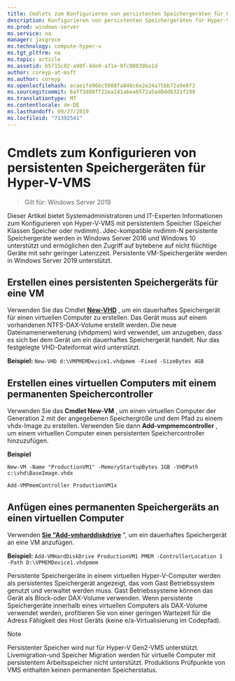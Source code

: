 ```yaml
---
title: Cmdlets zum Konfigurieren von persistenten Speichergeräten für Hyper-V-VMS
description: Konfigurieren von persistenten Speichergeräten für Hyper-V-VMS
ms.prod: windows-server
ms.service: na
manager: jasgroce
ms.technology: compute-hyper-v
ms.tgt_pltfrm: na
ms.topic: article
ms.assetid: b5715c02-a90f-4de9-a71e-0fc08039ba1d
author: coreyp-at-msft
ms.author: coreyp
ms.openlocfilehash: ecae1fe96bc5088fa840c6e2e24a75bb72a9e8f3
ms.sourcegitcommit: 6aff3d88ff22ea141a6ea6572a5ad8dd6321f199
ms.translationtype: MT
ms.contentlocale: de-DE
ms.lasthandoff: 09/27/2019
ms.locfileid: "71392541"
---
```

# <a name="cmdlets-for-configuring-persistent-memory-devices-for-hyper-v-vms"></a>Cmdlets zum Konfigurieren von persistenten Speichergeräten für Hyper-V-VMS

>Gilt für: Windows Server 2019

Dieser Artikel bietet Systemadministratoren und IT-Experten Informationen zum Konfigurieren von Hyper-V-VMS mit persistentem Speicher (Speicher Klassen Speicher oder nvdimm). Jdec-kompatible nvdimm-N persistente Speichergeräte werden in Windows Server 2016 und Windows 10 unterstützt und ermöglichen den Zugriff auf bytebene auf nicht flüchtige Geräte mit sehr geringer Latenzzeit. Persistente VM-Speichergeräte werden in Windows Server 2019 unterstützt. 

## <a name="create-a-persistent-memory-device-for-a-vm"></a>Erstellen eines persistenten Speichergeräts für eine VM

Verwenden Sie das Cmdlet **[New-VHD](https://docs.microsoft.com/powershell/module/hyper-v/new-vhd?view=win10-ps)** , um ein dauerhaftes Speichergerät für einen virtuellen Computer zu erstellen. Das Gerät muss auf einem vorhandenen NTFS-DAX-Volume erstellt werden.  Die neue Dateinamenerweiterung (vhdpmem) wird verwendet, um anzugeben, dass es sich bei dem Gerät um ein dauerhaftes Speichergerät handelt. Nur das festgelegte VHD-Dateiformat wird unterstützt.

**Beispiel:** `New-VHD d:\VMPMEMDevice1.vhdpmem -Fixed -SizeBytes 4GB`

## <a name="create-a-vm-with-a-persistent-memory-controller"></a>Erstellen eines virtuellen Computers mit einem permanenten Speichercontroller



Verwenden Sie das **Cmdlet New-VM** , um einen virtuellen Computer der Generation 2 mit der angegebenen Speichergröße und dem Pfad zu einem vhdx-Image zu erstellen. Verwenden Sie dann **Add-vmpmemcontroller** , um einem virtuellen Computer einen persistenten Speichercontroller hinzuzufügen.

**Beispiel** 
    
    New-VM -Name "ProductionVM1" -MemoryStartupBytes 1GB -VHDPath c:\vhd\BaseImage.vhdx

    Add-VMPmemController ProductionVM1x

## <a name="attach-a-persistent-memory-device-to-a-vm"></a>Anfügen eines permanenten Speichergeräts an einen virtuellen Computer

Verwenden **[Sie "Add-vmharddiskdrive](https://docs.microsoft.com/powershell/module/hyper-v/add-vmharddiskdrive?view=win10-ps)** ", um ein dauerhaftes Speichergerät an eine VM anzufügen.

**Beispiel:** `Add-VMHardDiskDrive ProductionVM1 PMEM -ControllerLocation 1 -Path D:\VPMEMDevice1.vhdpmem`

Persistente Speichergeräte in einem virtuellen Hyper-V-Computer werden als persistentes Speichergerät angezeigt, das vom Gast Betriebssystem genutzt und verwaltet werden muss. Gast Betriebssysteme können das Gerät als Block-oder DAX-Volume verwenden. Wenn persistente Speichergeräte innerhalb eines virtuellen Computers als DAX-Volume verwendet werden, profitieren Sie von einer geringen Wartezeit für die Adress Fähigkeit des Host Geräts (keine e/a-Virtualisierung im Codepfad). 

>[!NOTE] 
>Persistenter Speicher wird nur für Hyper-V Gen2-VMS unterstützt. Livemigration-und Speicher Migration werden für virtuelle Computer mit persistentem Arbeitsspeicher nicht unterstützt. Produktions Prüfpunkte von VMS enthalten keinen permanenten Speicherstatus. 